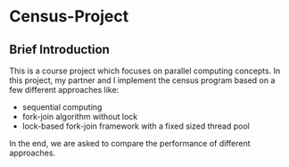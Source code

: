 # Census-Project
## Brief Introduction
This is a course project which focuses on parallel computing concepts. In this project, my partner and I implement the census program based on a few different approaches like:
* sequential computing
* fork-join algorithm without lock
* lock-based fork-join framework with a fixed sized thread pool

In the end, we are asked to compare the performance of different approaches. 
